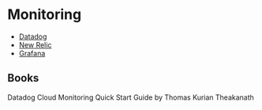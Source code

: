  # Monitoring
 
- [Datadog](datadog)
- [New Relic](NewRelic)
- [Grafana](Grafana)


## Books

Datadog Cloud Monitoring Quick Start Guide by Thomas Kurian Theakanath
 
 

